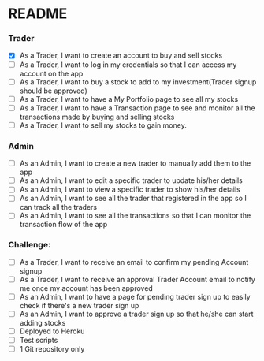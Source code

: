 # README

### Trader

- [x] As a Trader, I want to create an account to buy and sell stocks
- [ ] As a Trader, I want to log in my credentials so that I can access my account on the app
- [ ] As a Trader, I want to buy a stock to add to my investment(Trader signup should be approved)
- [ ] As a Trader, I want to have a My Portfolio page to see all my stocks
- [ ] As a Trader, I want to have a Transaction page to see and monitor all the  transactions made by buying and selling stocks
- [ ] As a Trader, I want to sell my stocks to gain money.

### Admin
- [ ] As an Admin, I want to create a new trader to manually add them to the app
- [ ] As an Admin, I want to edit a specific trader to update his/her details
- [ ] As an Admin, I want to view a specific trader to show his/her details
- [ ] As an Admin, I want to see all the trader that registered in the app so I can track all the traders
- [ ] As an Admin, I want to see all the transactions so that I can monitor the transaction flow of the app

### Challenge:
  - [ ] As a Trader, I want to receive an email to confirm my pending Account signup
  - [ ] As a Trader, I want to receive an approval Trader Account email to notify me once my account has been approved
  - [ ] As an Admin, I want to have a page for pending trader sign up to easily check if there's a new trader sign up
  - [ ] As an Admin, I want to approve a trader sign up so that he/she can start adding stocks
  - [ ] Deployed to Heroku
  - [ ] Test scripts
  - [ ] 1 Git repository only
